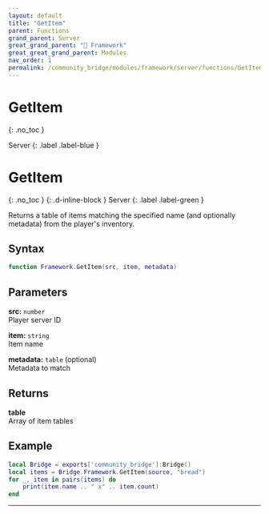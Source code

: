 ```yaml
---
layout: default
title: "GetItem"
parent: Functions
grand_parent: Server
great_grand_parent: "🧩 Framework"
great_great_grand_parent: Modules
nav_order: 1
permalink: /community_bridge/modules/framework/server/functions/GetItem/
---
```


# GetItem
{: .no_toc }

Server
{: .label .label-blue }

# GetItem
{: .no_toc }
{: .d-inline-block }
Server
{: .label .label-green }

Returns a table of items matching the specified name (and optionally metadata) from the player's inventory.

## Syntax

```lua
function Framework.GetItem(src, item, metadata)
```

## Parameters

**src:** `number`  
Player server ID

**item:** `string`  
Item name

**metadata:** `table` (optional)  
Metadata to match

## Returns

**table**  
Array of item tables

## Example

```lua
local Bridge = exports['community_bridge']:Bridge()
local items = Bridge.Framework.GetItem(source, "bread")
for _, item in pairs(items) do
    print(item.name .. " x" .. item.count)
end
```

---
